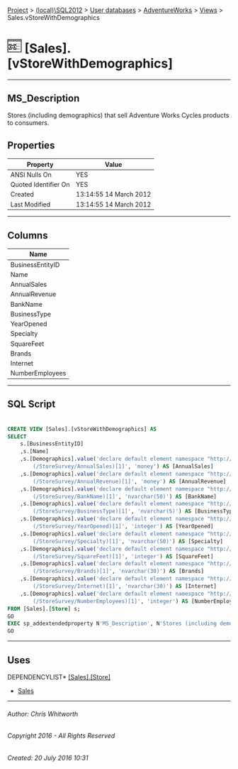 #### 

[Project](../../../../index.md) > [(local)\\SQL2012](../../../index.md) > [User databases](../../index.md) > [AdventureWorks](../index.md) > [Views](Views.md) > Sales.vStoreWithDemographics

# ![Views](../../../../Images/View32.png) [Sales].[vStoreWithDemographics]

---

## <a name="#description"></a>MS_Description

Stores (including demographics) that sell Adventure Works Cycles products to consumers.

## <a name="#properties"></a>Properties

| Property | Value |
|---|---|
| ANSI Nulls On | YES |
| Quoted Identifier On | YES |
| Created | 13:14:55 14 March 2012 |
| Last Modified | 13:14:55 14 March 2012 |


---

## <a name="#columns"></a>Columns

| Name |
|---|
| BusinessEntityID |
| Name |
| AnnualSales |
| AnnualRevenue |
| BankName |
| BusinessType |
| YearOpened |
| Specialty |
| SquareFeet |
| Brands |
| Internet |
| NumberEmployees |


---

## <a name="#sqlscript"></a>SQL Script

```sql

CREATE VIEW [Sales].[vStoreWithDemographics] AS 
SELECT 
    s.[BusinessEntityID] 
    ,s.[Name] 
    ,s.[Demographics].value('declare default element namespace "http://schemas.microsoft.com/sqlserver/2004/07/adventure-works/StoreSurvey"; 
        (/StoreSurvey/AnnualSales)[1]', 'money') AS [AnnualSales] 
    ,s.[Demographics].value('declare default element namespace "http://schemas.microsoft.com/sqlserver/2004/07/adventure-works/StoreSurvey"; 
        (/StoreSurvey/AnnualRevenue)[1]', 'money') AS [AnnualRevenue] 
    ,s.[Demographics].value('declare default element namespace "http://schemas.microsoft.com/sqlserver/2004/07/adventure-works/StoreSurvey"; 
        (/StoreSurvey/BankName)[1]', 'nvarchar(50)') AS [BankName] 
    ,s.[Demographics].value('declare default element namespace "http://schemas.microsoft.com/sqlserver/2004/07/adventure-works/StoreSurvey"; 
        (/StoreSurvey/BusinessType)[1]', 'nvarchar(5)') AS [BusinessType] 
    ,s.[Demographics].value('declare default element namespace "http://schemas.microsoft.com/sqlserver/2004/07/adventure-works/StoreSurvey"; 
        (/StoreSurvey/YearOpened)[1]', 'integer') AS [YearOpened] 
    ,s.[Demographics].value('declare default element namespace "http://schemas.microsoft.com/sqlserver/2004/07/adventure-works/StoreSurvey"; 
        (/StoreSurvey/Specialty)[1]', 'nvarchar(50)') AS [Specialty] 
    ,s.[Demographics].value('declare default element namespace "http://schemas.microsoft.com/sqlserver/2004/07/adventure-works/StoreSurvey"; 
        (/StoreSurvey/SquareFeet)[1]', 'integer') AS [SquareFeet] 
    ,s.[Demographics].value('declare default element namespace "http://schemas.microsoft.com/sqlserver/2004/07/adventure-works/StoreSurvey"; 
        (/StoreSurvey/Brands)[1]', 'nvarchar(30)') AS [Brands] 
    ,s.[Demographics].value('declare default element namespace "http://schemas.microsoft.com/sqlserver/2004/07/adventure-works/StoreSurvey"; 
        (/StoreSurvey/Internet)[1]', 'nvarchar(30)') AS [Internet] 
    ,s.[Demographics].value('declare default element namespace "http://schemas.microsoft.com/sqlserver/2004/07/adventure-works/StoreSurvey"; 
        (/StoreSurvey/NumberEmployees)[1]', 'integer') AS [NumberEmployees] 
FROM [Sales].[Store] s;
GO
EXEC sp_addextendedproperty N'MS_Description', N'Stores (including demographics) that sell Adventure Works Cycles products to consumers.', 'SCHEMA', N'Sales', 'VIEW', N'vStoreWithDemographics', NULL, NULL
GO

```


---

## <a name="#uses"></a>Uses

DEPENDENCYLIST* [[Sales].[Store]](../Tables/Store.md)
* [Sales](../Security/Schemas/Sales.md)


---

###### Author:  Chris Whitworth

###### Copyright 2016 - All Rights Reserved

###### Created: 20 July 2016 10:31

